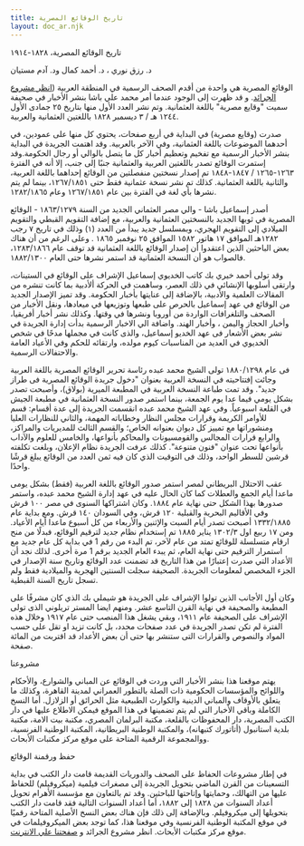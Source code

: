 ```yaml
---
title: تاريخ الوقائع المصرية
layout: doc_ar.njk
---
```


تاريخ الوقائع المصرية، ١٨٢٨-١٩١٤ 

د. رزق نوري ، د. أحمد كمال ود. آدم مستيان

الوقائع المصرية هي واحدة من أقدم الصحف الرسمية في المنطقة العربية ([انظر مشروع الجرائد](https://projectjaraid.github.io/pages/chrono.html).
و قد ظهرت إلى الوجود عندما أمر محمد علي باشا بنشر الأخبار في صحيفة سميت "وقايع مصرية" باللغة العثمانية. وتم نشر العدد الأول منها بتاريخ ٢٥ جمادى الأول ١٢٤٤ هـ / ٣ ديسمبر ١٨٢٨ باللغتين العثمانية والعربية.

 
صدرت (وقايع مصرية) في البداية في أربع صفحات، يحتوي كل منها على عمودين، في أحدهما الموضوعات باللغة العثمانية، وفي الآخر بالعربية. وقد اهتمت الجريدة في البداية بنشر الأخبار الرسمية مع تفخيم وتعظيم أخبار كل ما يتصل بالوالي أو رجال الحكومة.وقد إستمرت الوقائع تصدر باللغتين العربية والعثمانية جنبًا إلى جنب، إلا أنه في الفترة ١٢٦٣-١٢٦٥ / ١٨٤٧-١٨٤٨ تم إصدار نسختين منفصلتين من الوقائع إحداهما باللغة العربية، والثانية باللغة العثمانية. كذلك تم نشر نسخة عثمانية فقط حتى ١٢٦٧/١٨٥١، بينما لم يتم نشرها بأي لغة في الفترة بين عام ١٢٦٧/١٨٥١ وعام ١٢٨٢/١٨٦٥.

أصدر إسماعيل باشا - والي مصر العثماني الجديد من السنة ١٨٦٣/١٢٧٩ - الوقائع المصرية في ثوبها الجديد بالنسختين العثمانية والعربية، مع إضافة التقويم القبطي والتقويم الميلادي إلى التقويم الهجري، وبمسلسل جديد يبدأ من العدد (١) وذلك في تاريخ ٧ رجب ١٢٨٢هـ الموافق ١٧ هاتور ١٥٨٢  الموافق ٢٥ نوفمبر ١٨٦٥ . وعلى الرغم من أن هناك بعض الباحثين الذين اعتقدوا أن إصدار الوقائع باللغة العثمانية قد توقف عام ١٢٨٣/١٨٦٦، فالصواب هو أن النسخة العثمانية قد استمر نشرها حتى العام ١٨٨٢/١٣٠٠.



وقد تولى أحمد خيري بك كاتب الخديوي إسماعيل الإشراف على الوقائع في الستينات، وارتقى أسلوبها الإنشائي في ذلك العصر، وساهمت في الحركة ألأدبية بما كانت تنشره من المقالات العلمية والأدبية، بالإضافة إلى عنايتها بأخبار الحكومة.  وقد تميز الإصدار الجديد من الوقائع في عهد إسماعيل بالحرص على طبعها وتوزيعها في ميعادها، ونقل الأخبار من الصحف والتلغرافات الواردة من أوروبا ونشرها في وقتها. وكذلك نشر أخبار أفريقيا، وأخبار الحجاز واليمن ، وأخبار الهند. واضافة الي الاخبار الرسمية بدأت إدارة الجريدة في نشر بعض الأشعار  فى عهد الخديو إسماعيل، والذى كانت في مجملها مدحًا في شخص الخديوي في العديد من المناسبات كيوم مولده، وارتقائه للحكم وفي الأعياد العامة والاحتفالات الرسمية.

فى عام ١٨٨٠/١٢٩٨ تولى الشيخ محمد عبده رئاسة تحرير الوقائع المصرية باللغة العربية وجائت إفتتاحيته في النسخة العربية بعنوان "دخول جريدة الوقائع المصرية فى طراز جديد". وقد تمت طباعة النسخة العربية في المطبعة الميرية (بولاق)، وأصبحت تصدر بشكل يومي فيما عدا يوم الجمعة، بينما استمر صدور النسخة العثمانية في مطبعة الجيش في القلعة اسبوعياً. وفي عهد الشيخ محمد عبده انقسمت الجريدة إلى عدة أقسام: قسم للأوامر الكريمة وقرارات مجلس النظار وخطاباته المهمة، والثاني للنظارات العليا ومنشوراتها مع تمييز كل ديوان بعنوانه الخاص؛ والقسم الثالث للمديريات والمراكز، والرابع قرارات المجالس والقومسيونات والمحاكم بأنواعها، والخامس للعلوم والآداب بأنواعها تحت عنوان "فنون متنوعة". كذلك عرفت الجريدة نظام الإعلان، وبلغت تكلفته قرشين للسطر الواحد، وذلك فى التوقيت الذي كان فيه ثمن العدد من الوقائع يبلغ قرشًا واحدًا. 

عقب الاحتلال البريطاني لمصر استمر صدور الوقائع باللغة العربية (فقط) بشكل يومى ماعدا أيام الجمع والعطلات كما كان الحال عليه في عهد إدارة الشيخ محمد عبده، واستمر صدورها بهذا الشكل حتى نهاية عام ١٨٨٤. وكان اشتراكها السنوى في مصر ١٠٠ قرش وفي الأقاليم البحرية والقبلية ١٢٠ قرش، وفي السودان ١٤٠ قرش.   ومع بداية عام ١٣٣٢/١٨٨٥ أصبحت تصدر أيام السبت والإثنين والأربعاء من كل أسبوع ماعدا أيام الأعياد. ومن ١٧ ربيع اول ١٣٠٢/٣ يناير ١٨٨٥ تم إستخدام نظام جديد لترقيم الوقائع، فبدلًا من منح ارقام متسلسلة للوقائع تمتد من عام لآخر، تم البدء من رقم 1 في بداية كل عام جديد مع استمرار الترقيم حتى نهاية العام، ثم يبدء العام الجديد برقم 1 مرة أخرى. لذلك نجد أن الأعداد التي صدرت إعتبارًا من هذا التاريخ قد تضمنت عدد الوقائع وتاريخ سنة الإصدار في الجزء المخصص لمعلومات الجريدة. الصحيفة سجلت السنتين الهجرية والميلادية فقط ولم تسجل تاريخ السنة القبطية.


وكان أول الأجانب الذين تولوا الإشراف على الجريدة هو شيملي بك الذي كان مشرفًا على المطبعة والصحيفة في نهاية القرن التاسع عشر. ومنهم ايضا المستر تريلوني الذى تولى الإشراف على الصحيفة عام ١٩١١، وبقي يشغل هذا المنصب حتى عام ١٩١٧    وخلال هذه الفترة لم تكن تصدر الجريدة في عدد صفحات محدد، بل كانت تزيد او تقل على حسب المواد والنصوص والقرارات التى ستنشر بها حتى أن بعض الأعداد قد اقتربت من المائة صفحة.

مشروعنا

يهتم موقعنا هذا بنشر الأخبار التي وردت في الوقائع عن المباني والشوارع، والأحكام واللوائح والمؤسسات الحكومية ذات الصلة بالتطور العمراني لمدينة القاهرة، وكذلك ما يتعلق بالأوقاف والمباني الدينية والكوارث الطبيعية مثل الحرائق أو الزلازل. أما النسخ الكاملة وباقي الأخبار التي لم يتم تضمينها في هذا الموقع فيمكن الاطلاع عليها في دار الكتب المصرية، دار المحفوظات بالقلعة، مكتبة البرلمان المصري، مكتبة بيت الامة، مكتبة بلدية استانبول (أتاتورك كتبهانه)، والمكتبة الوطنية البريطانية، المكتبة الوطنية الفرنسية، ووالمجموعة الرقمية المتاحة على موقع مركز مكتبات الأبحاث.

حفظ ورقمنة الوقائع

في إطار مشروعات الحفاظ على الصحف والدوريات القديمة قامت دار الكتب في بداية التسعينات من القرن الماضي بتحويل الجريدة إلى مصغرات فيلمية (ميكروفيلم) للحفاظ عليها من التهالك، وحمايتها وإتاحتها للباحثين. وقد تم بالتعاون مع مؤسسة الأهرام تحويل أعداد السنوات من ١٨٢٨ إلى ١٨٨٢، أما أعداد السنوات التالية فقد قامت دار الكتب بتحويلها إلى ميكروفيلم. وبالإضافة إلى ذلك فإن هناك بعض النسخ الأصلية المتاحة رقميًا في موقع المكتبة الوطنية الفرنسية وفي موقعنا هذا، كما توجد بعض الميكروفيلمات في موقع مركز مكتبات الأبحاث. انظر مشروع الجرائد و [صفحتنا علي الانترنت](https://cairemoderne.hypotheses.org/).






